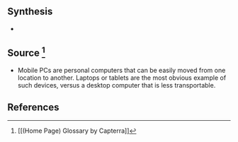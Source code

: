 ## Synthesis
- 
## Source [^1]
- Mobile PCs are personal computers that can be easily moved from one location to another. Laptops or tablets are the most obvious example of such devices, versus a desktop computer that is less transportable.
## References

[^1]: [[(Home Page) Glossary by Capterra]]